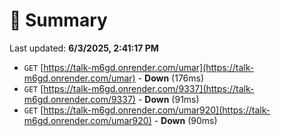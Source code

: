 # 📖 Summary
Last updated: **6/3/2025, 2:41:17 PM**

- `GET` [https://talk-m6gd.onrender.com/umar](https://talk-m6gd.onrender.com/umar) - **Down** (176ms)
- `GET` [https://talk-m6gd.onrender.com/9337](https://talk-m6gd.onrender.com/9337) - **Down** (91ms)
- `GET` [https://talk-m6gd.onrender.com/umar920](https://talk-m6gd.onrender.com/umar920) - **Down** (90ms)
